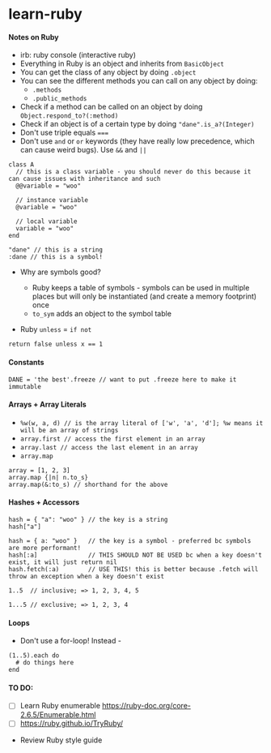 # learn-ruby
#### Notes on Ruby

- irb: ruby console (interactive ruby)
- Everything in Ruby is an object and inherits from `BasicObject`
- You can get the class of any object by doing `.object`
- You can see the different methods you can call on any object by doing:
  - `.methods`
  - `.public_methods`
- Check if a method can be called on an object by doing `Object.respond_to?(:method)`
- Check if an object is of a certain type by doing `"dane".is_a?(Integer)`
- Don't use triple equals `===`
- Don't use `and` or `or` keywords (they have really low precedence, which can cause weird bugs). Use `&&` and `||`

```
class A
  // this is a class variable - you should never do this because it can cause issues with inheritance and such
  @@variable = "woo" 
  
  // instance variable
  @variable = "woo" 
  
  // local variable
  variable = "woo"
end
```


```
"dane" // this is a string
:dane // this is a symbol!
```
- Why are symbols good?
  - Ruby keeps a table of symbols - symbols can be used in multiple places but will only be instantiated (and create a memory footprint) once
  - `to_sym` adds an object to the symbol table
  
- Ruby `unless` = `if not`
```
return false unless x == 1
```
  
#### Constants
`DANE = 'the best'.freeze // want to put .freeze here to make it immutable`

#### Arrays + Array Literals
- `%w(w, a, d) // is the array literal of ['w', 'a', 'd']; %w means it will be an array of strings`
- `array.first // access the first element in an array`
- `array.last // access the last element in an array`
- `array.map`
```
array = [1, 2, 3]
array.map {|n| n.to_s}
array.map(&:to_s) // shorthand for the above
```

#### Hashes + Accessors
```
hash = { "a": "woo" } // the key is a string
hash["a"]

hash = { a: "woo" }   // the key is a symbol - preferred bc symbols are more performant!
hash[:a]              // THIS SHOULD NOT BE USED bc when a key doesn't exist, it will just return nil
hash.fetch(:a)        // USE THIS! this is better because .fetch will throw an exception when a key doesn't exist
```

```
1..5  // inclusive; => 1, 2, 3, 4, 5

1...5 // exclusive; => 1, 2, 3, 4
```

#### Loops
- Don't use a for-loop! Instead -
```
(1..5).each do
  # do things here
end
```

#### TO DO:
- [ ] Learn Ruby enumerable https://ruby-doc.org/core-2.6.5/Enumerable.html
- [ ] https://ruby.github.io/TryRuby/ 
- Review Ruby style guide
